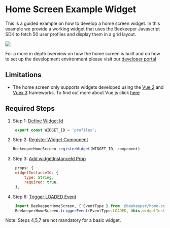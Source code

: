 # Home Screen Example Widget

This is a guided example on how to develop a home screen widget.
In this example we provide a working widget that uses the Beekeeper Javascript SDK to fetch 50 user profiles and display
them in a grid layout.

![](https://github.com/beekpr/examples/blob/FUL-21524/home-screen-widget/profiles/photos/profiles_widget.png)


For a more in depth overview on how the home screen is built and on how to set up the development environment
please visit our [developer portal](https://developers.beekeeper.io/v2/welcome/home-screen)  

## Limitations

* The home screen only supports widgets developed using the [Vue 2](https://vuejs.org/) and [Vuex 3](https://vuex.vuejs.org/) frameworks. To find out more about Vue.js click [here](https://vuejs.org/v2/guide/)

## Required Steps
 
1. Step 1: [Define Widget Id](https://github.com/beekpr/examples/blob/40f4f6c66c4d2d8f64796ca0932eaa31648a810c/home-screen-widget/profiles/components/Widget.vue#L19)
   ```javascript:title=home-screen-widget/components/Widget.js
    export const WIDGET_ID = 'profiles';
   ```
2. Step 2: [Register Widget Component](https://github.com/beekpr/examples/blob/40f4f6c66c4d2d8f64796ca0932eaa31648a810c/home-screen-widget/profiles/main.js#L9)
    ```javascript:title=home-screen-widget/main.js
    BeekeeperHomeScreen.registerWidget(WIDGET_ID, component)
    ```
3. Step 3: [Add widgetInstanceId Prop](https://github.com/beekpr/examples/blob/40f4f6c66c4d2d8f64796ca0932eaa31648a810c/home-screen-widget/profiles/components/Widget.vue#L38)
   ```javascript:title=home-screen-widget/components/Widget.js
    props: {
    widgetInstanceId: {
        type: String,
        required: true,
    },
   ```
6. Step 6:  [Trigger LOADED Event](https://github.com/beekpr/examples/blob/40f4f6c66c4d2d8f64796ca0932eaa31648a810c/home-screen-widget/profiles/components/Widget.vue#L71)
   ```javascript:title=home-screen-widget/components/Widget.js
    import BeekeeperHomeScreen, { EventType } from '@beekeeper/home-screen-sdk';
    BeekeeperHomeScreen.triggerEvent(EventType.LOADED, this.widgetInstanceId);
    ```

Note: Steps 4,5,7 are not mandatory for a basic widget. 


